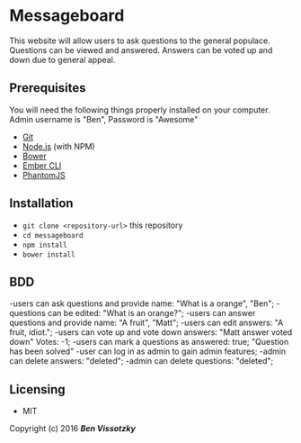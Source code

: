 # Messageboard

This website will allow users to ask questions to the general populace. Questions can be viewed and answered. Answers can be voted up and down due to general appeal.

## Prerequisites

You will need the following things properly installed on your computer. Admin username is "Ben", Password is "Awesome"

* [Git](http://git-scm.com/)
* [Node.js](http://nodejs.org/) (with NPM)
* [Bower](http://bower.io/)
* [Ember CLI](http://ember-cli.com/)
* [PhantomJS](http://phantomjs.org/)

## Installation

* `git clone <repository-url>` this repository
* `cd messageboard`
* `npm install`
* `bower install`

## BDD
-users can ask questions and provide name: "What is a orange", "Ben";
  -questions can be edited: "What is an orange?";
-users can answer questions and provide name: "A fruit", "Matt";
  -users can edit answers: "A fruit, idiot.";
  -users can vote up and vote down answers: "Matt answer voted down" Votes: -1;
-users can mark a questions as answered: true; "Question has been solved"
-user can log in as admin to gain admin features;
  -admin can delete answers: "deleted";
  -admin can delete questions: "deleted";

## Licensing

* MIT

Copyright (c) 2016 **_Ben Vissotzky_**
